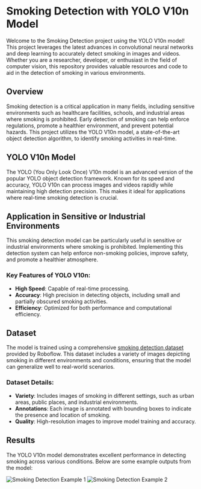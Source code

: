 # Smoking Detection with YOLO V10n Model

Welcome to the Smoking Detection project using the YOLO V10n model! This project leverages the latest advances in convolutional neural networks and deep learning to accurately detect smoking in images and videos. Whether you are a researcher, developer, or enthusiast in the field of computer vision, this repository provides valuable resources and code to aid in the detection of smoking in various environments.

## Overview

Smoking detection is a critical application in many fields, including sensitive environments such as healthcare facilities, schools, and industrial areas where smoking is prohibited. Early detection of smoking can help enforce regulations, promote a healthier environment, and prevent potential hazards. This project utilizes the YOLO V10n model, a state-of-the-art object detection algorithm, to identify smoking activities in real-time.

## YOLO V10n Model

The YOLO (You Only Look Once) V10n model is an advanced version of the popular YOLO object detection framework. Known for its speed and accuracy, YOLO V10n can process images and videos rapidly while maintaining high detection precision. This makes it ideal for applications where real-time smoking detection is crucial.

## Application in Sensitive or Industrial Environments

This smoking detection model can be particularly useful in sensitive or industrial environments where smoking is prohibited. Implementing this detection system can help enforce non-smoking policies, improve safety, and promote a healthier atmosphere.

### Key Features of YOLO V10n:

- **High Speed**: Capable of real-time processing.
- **Accuracy**: High precision in detecting objects, including small and partially obscured smoking activities.
- **Efficiency**: Optimized for both performance and computational efficiency.

## Dataset

The model is trained using a comprehensive [smoking detection dataset](https://universe.roboflow.com/cigarette-detector/cigarettes-reality-2) provided by Roboflow. This dataset includes a variety of images depicting smoking in different environments and conditions, ensuring that the model can generalize well to real-world scenarios.

### Dataset Details:

- **Variety**: Includes images of smoking in different settings, such as urban areas, public places, and industrial environments.
- **Annotations**: Each image is annotated with bounding boxes to indicate the presence and location of smoking.
- **Quality**: High-resolution images to improve model training and accuracy.

## Results

The YOLO V10n model demonstrates excellent performance in detecting smoking across various conditions. Below are some example outputs from the model:

![Smoking Detection Example 1](examples/smoking1.jpg)
![Smoking Detection Example 2](examples/smoking2.jpg)


